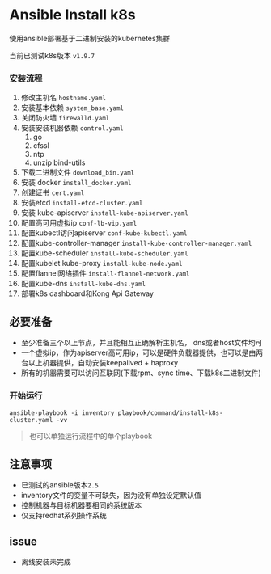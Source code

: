 # Ansible Install k8s

使用ansible部署基于二进制安装的kubernetes集群

当前已测试k8s版本 `v1.9.7`

### 安装流程

1. 修改主机名  `hostname.yaml`
2. 安装基本依赖 `system_base.yaml`
3. 关闭防火墙 `firewalld.yaml`
4. 安装安装机器依赖 `control.yaml`
    1. go
    2. cfssl
    3. ntp
    4. unzip bind-utils
5. 下载二进制文件 `download_bin.yaml`
6. 安装 docker `install_docker.yaml`
7. 创建证书 `cert.yaml`
8. 安装etcd `install-etcd-cluster.yaml`
9. 安装 kube-apiserver `install-kube-apiserver.yaml`
10. 配置高可用虚拟ip `conf-lb-vip.yaml`
11. 配置kubectl访问apiserver `conf-kube-kubectl.yaml`
12. 配置kube-controller-manager `install-kube-controller-manager.yaml`
13. 配置kube-scheduler `install-kube-scheduler.yaml`
14. 配置kubelet kube-proxy `install-kube-node.yaml`
15. 配置flannel网络插件 `install-flannel-network.yaml`
16. 配置kube-dns `install-kube-dns.yaml`
17. 部署k8s dashboard和Kong Api Gateway


## 必要准备

- 至少准备三个以上节点，并且能相互正确解析主机名， dns或者host文件均可
- 一个虚拟ip，作为apiserver高可用ip，可以是硬件负载器提供，也可以是由两台以上机器提供，自动安装keepalived + haproxy
- 所有的机器需要可以访问互联网(下载rpm、sync time、下载k8s二进制文件)

###  开始运行

`ansible-playbook -i inventory playbook/command/install-k8s-cluster.yaml -vv`

> 也可以单独运行流程中的单个playbook

## 注意事项
- 已测试的ansible版本`2.5`
- inventory文件的变量不可缺失，因为没有单独设定默认值
- 控制机器与目标机器要相同的系统版本
- 仅支持redhat系列操作系统

## issue

- 离线安装未完成
